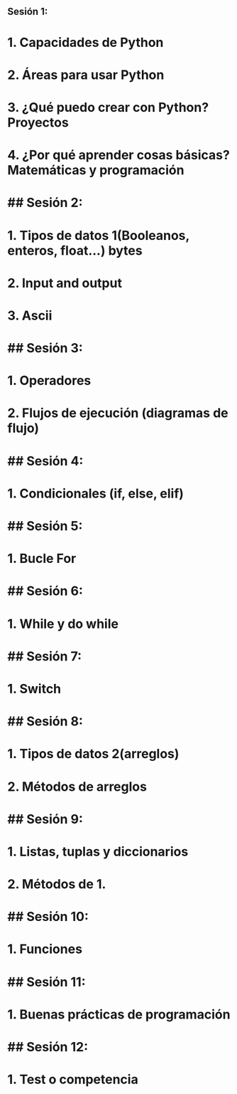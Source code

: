 ## Sesión 1:
# 1. Capacidades de Python
# 2. Áreas para usar Python
# 3. ¿Qué puedo crear con Python? Proyectos
# 4. ¿Por qué aprender cosas básicas? Matemáticas y programación
# ## Sesión 2:
# 1. Tipos de datos 1(Booleanos, enteros, float...) bytes
# 2. Input and output
# 3. Ascii
# ## Sesión 3:
# 1. Operadores
# 2. Flujos de ejecución (diagramas de flujo)
# ## Sesión 4:
# 1. Condicionales (if, else, elif)
# ## Sesión 5:
# 1. Bucle For
# ## Sesión 6:
# 1. While y do while
# ## Sesión 7:
# 1. Switch
# ## Sesión 8:
# 1. Tipos de datos 2(arreglos)
# 2. Métodos de arreglos
# ## Sesión 9:
# 1. Listas, tuplas y diccionarios
# 2. Métodos de 1.
# ## Sesión 10:
# 1. Funciones
# ## Sesión 11:
# 1. Buenas prácticas de programación
# ## Sesión 12:
# 1. Test o competencia
